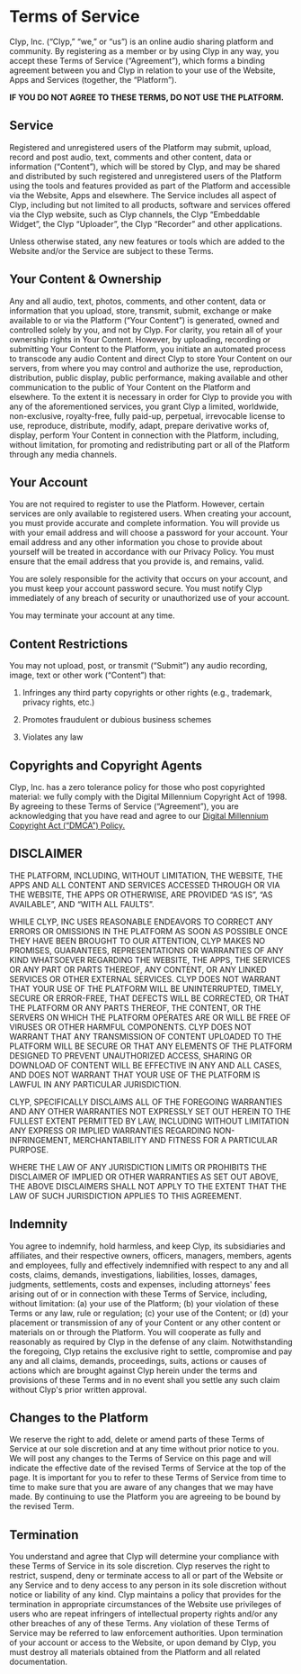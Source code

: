 Terms of Service
================

Clyp, Inc. (“Clyp,” “we,” or “us”) is an online audio sharing platform and community. By registering as a member or by using Clyp in any way, you accept these Terms of Service (“Agreement”), which forms a binding agreement between you and Clyp in relation to your use of the Website, Apps and Services (together, the “Platform”).

**IF YOU DO NOT AGREE TO THESE TERMS, DO NOT USE THE PLATFORM.**

Service
-------

Registered and unregistered users of the Platform may submit, upload, record and post audio, text, comments and other content, data or information (“Content”), which will be stored by Clyp, and may be shared and distributed by such registered and unregistered users of the Platform using the tools and features provided as part of the Platform and accessible via the Website, Apps and elsewhere. The Service includes all aspect of Clyp, including but not limited to all products, software and services offered via the Clyp website, such as Clyp channels, the Clyp “Embeddable Widget”, the Clyp “Uploader”, the Clyp “Recorder” and other applications.

Unless otherwise stated, any new features or tools which are added to the Website and/or the Service are subject to these Terms.

Your Content & Ownership
------------------------

Any and all audio, text, photos, comments, and other content, data or information that you upload, store, transmit, submit, exchange or make available to or via the Platform (“Your Content”) is generated, owned and controlled solely by you, and not by Clyp. For clarity, you retain all of your ownership rights in Your Content. However, by uploading, recording or submitting Your Content to the Platform, you initiate an automated process to transcode any audio Content and direct Clyp to store Your Content on our servers, from where you may control and authorize the use, reproduction, distribution, public display, public performance, making available and other communication to the public of Your Content on the Platform and elsewhere. To the extent it is necessary in order for Clyp to provide you with any of the aforementioned services, you grant Clyp a limited, worldwide, non-exclusive, royalty-free, fully paid-up, perpetual, irrevocable license to use, reproduce, distribute, modify, adapt, prepare derivative works of, display, perform Your Content in connection with the Platform, including, without limitation, for promoting and redistributing part or all of the Platform through any media channels.

Your Account
------------

You are not required to register to use the Platform. However, certain services are only available to registered users. When creating your account, you must provide accurate and complete information. You will provide us with your email address and will choose a password for your account. Your email address and any other information you chose to provide about yourself will be treated in accordance with our Privacy Policy. You must ensure that the email address that you provide is, and remains, valid.

You are solely responsible for the activity that occurs on your account, and you must keep your account password secure. You must notify Clyp immediately of any breach of security or unauthorized use of your account.

You may terminate your account at any time.

Content Restrictions
--------------------

You may not upload, post, or transmit (“Submit”) any audio recording, image, text or other work (“Content”) that:

1) Infringes any third party copyrights or other rights (e.g., trademark, privacy rights, etc.)

2) Promotes fraudulent or dubious business schemes

3) Violates any law

Copyrights and Copyright Agents
-------------------------------

Clyp, Inc. has a zero tolerance policy for those who post copyrighted material: we fully comply with the Digital Millennium Copyright Act of 1998. By agreeing to these Terms of Service (“Agreement”), you are acknowledging that you have read and agree to our [Digital Millennium Copyright Act (“DMCA”) Policy.](https://clyp.it/dmca)

DISCLAIMER
----------

THE PLATFORM, INCLUDING, WITHOUT LIMITATION, THE WEBSITE, THE APPS AND ALL CONTENT AND SERVICES ACCESSED THROUGH OR VIA THE WEBSITE, THE APPS OR OTHERWISE, ARE PROVIDED “AS IS”, “AS AVAILABLE”, AND “WITH ALL FAULTS”.

WHILE CLYP, INC USES REASONABLE ENDEAVORS TO CORRECT ANY ERRORS OR OMISSIONS IN THE PLATFORM AS SOON AS POSSIBLE ONCE THEY HAVE BEEN BROUGHT TO OUR ATTENTION, CLYP MAKES NO PROMISES, GUARANTEES, REPRESENTATIONS OR WARRANTIES OF ANY KIND WHATSOEVER REGARDING THE WEBSITE, THE APPS, THE SERVICES OR ANY PART OR PARTS THEREOF, ANY CONTENT, OR ANY LINKED SERVICES OR OTHER EXTERNAL SERVICES. CLYP DOES NOT WARRANT THAT YOUR USE OF THE PLATFORM WILL BE UNINTERRUPTED, TIMELY, SECURE OR ERROR-FREE, THAT DEFECTS WILL BE CORRECTED, OR THAT THE PLATFORM OR ANY PARTS THEREOF, THE CONTENT, OR THE SERVERS ON WHICH THE PLATFORM OPERATES ARE OR WILL BE FREE OF VIRUSES OR OTHER HARMFUL COMPONENTS. CLYP DOES NOT WARRANT THAT ANY TRANSMISSION OF CONTENT UPLOADED TO THE PLATFORM WILL BE SECURE OR THAT ANY ELEMENTS OF THE PLATFORM DESIGNED TO PREVENT UNAUTHORIZED ACCESS, SHARING OR DOWNLOAD OF CONTENT WILL BE EFFECTIVE IN ANY AND ALL CASES, AND DOES NOT WARRANT THAT YOUR USE OF THE PLATFORM IS LAWFUL IN ANY PARTICULAR JURISDICTION.

CLYP, SPECIFICALLY DISCLAIMS ALL OF THE FOREGOING WARRANTIES AND ANY OTHER WARRANTIES NOT EXPRESSLY SET OUT HEREIN TO THE FULLEST EXTENT PERMITTED BY LAW, INCLUDING WITHOUT LIMITATION ANY EXPRESS OR IMPLIED WARRANTIES REGARDING NON-INFRINGEMENT, MERCHANTABILITY AND FITNESS FOR A PARTICULAR PURPOSE.

WHERE THE LAW OF ANY JURISDICTION LIMITS OR PROHIBITS THE DISCLAIMER OF IMPLIED OR OTHER WARRANTIES AS SET OUT ABOVE, THE ABOVE DISCLAIMERS SHALL NOT APPLY TO THE EXTENT THAT THE LAW OF SUCH JURISDICTION APPLIES TO THIS AGREEMENT.

Indemnity
---------

You agree to indemnify, hold harmless, and keep Clyp, its subsidiaries and affiliates, and their respective owners, officers, managers, members, agents and employees, fully and effectively indemnified with respect to any and all costs, claims, demands, investigations, liabilities, losses, damages, judgments, settlements, costs and expenses, including attorneys' fees arising out of or in connection with these Terms of Service, including, without limitation: (a) your use of the Platform; (b) your violation of these Terms or any law, rule or regulation; (c) your use of the Content; or (d) your placement or transmission of any of your Content or any other content or materials on or through the Platform. You will cooperate as fully and reasonably as required by Clyp in the defense of any claim. Notwithstanding the foregoing, Clyp retains the exclusive right to settle, compromise and pay any and all claims, demands, proceedings, suits, actions or causes of actions which are brought against Clyp herein under the terms and provisions of these Terms and in no event shall you settle any such claim without Clyp's prior written approval.

Changes to the Platform
-----------------------

We reserve the right to add, delete or amend parts of these Terms of Service at our sole discretion and at any time without prior notice to you. We will post any changes to the Terms of Service on this page and will indicate the effective date of the revised Terms of Service at the top of the page. It is important for you to refer to these Terms of Service from time to time to make sure that you are aware of any changes that we may have made. By continuing to use the Platform you are agreeing to be bound by the revised Term.

Termination
-----------

You understand and agree that Clyp will determine your compliance with these Terms of Service in its sole discretion. Clyp reserves the right to restrict, suspend, deny or terminate access to all or part of the Website or any Service and to deny access to any person in its sole discretion without notice or liability of any kind. Clyp maintains a policy that provides for the termination in appropriate circumstances of the Website use privileges of users who are repeat infringers of intellectual property rights and/or any other breaches of any of these Terms. Any violation of these Terms of Service may be referred to law enforcement authorities. Upon termination of your account or access to the Website, or upon demand by Clyp, you must destroy all materials obtained from the Platform and all related documentation.
